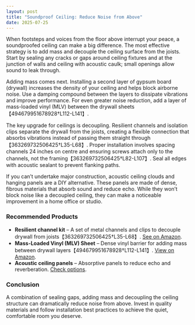 ```yaml
---
layout: post
title: "Soundproof Ceiling: Reduce Noise from Above"
date: 2025-07-25
---
```


When footsteps and voices from the floor above interrupt your peace, a soundproofed ceiling can make a big difference. The most effective strategy is to add mass and decouple the ceiling surface from the joists. Start by sealing any cracks or gaps around ceiling fixtures and at the junction of walls and ceiling with acoustic caulk; small openings allow sound to leak through.

Adding mass comes next. Installing a second layer of gypsum board (drywall) increases the density of your ceiling and helps block airborne noise. Use a damping compound between the layers to dissipate vibrations and improve performance. For even greater noise reduction, add a layer of mass-loaded vinyl (MLV) between the drywall sheets【494679951678928†L112-L141】.

The key upgrade for ceilings is decoupling. Resilient channels and isolation clips separate the drywall from the joists, creating a flexible connection that absorbs vibrations instead of passing them straight through【363269732506425†L35-L68】. Proper installation involves spacing channels 24 inches on centre and ensuring screws attach only to the channels, not the framing【363269732506425†L82-L107】. Seal all edges with acoustic sealant to prevent flanking paths.

If you can’t undertake major construction, acoustic ceiling clouds and hanging panels are a DIY alternative. These panels are made of dense, fibrous materials that absorb sound and reduce echo. While they won’t block noise like a decoupled ceiling, they can make a noticeable improvement in a home office or studio.

### Recommended Products

- **Resilient channel kit** – A set of metal channels and clips to decouple drywall from joists【363269732506425†L35-L68】. [See on Amazon](https://www.amazon.co.uk/dp/B0000?tag=jbinsights-21).
- **Mass-Loaded Vinyl (MLV) Sheet** – Dense vinyl barrier for adding mass between drywall layers【494679951678928†L112-L141】. [View on Amazon](https://www.amazon.co.uk/dp/B008JHE1P6?tag=jbinsights-21).
- **Acoustic ceiling panels** – Absorptive panels to reduce echo and reverberation. [Check options](https://www.amazon.co.uk/dp/B0000?tag=jbinsights-21).

### Conclusion

A combination of sealing gaps, adding mass and decoupling the ceiling structure can dramatically reduce noise from above. Invest in quality materials and follow installation best practices to achieve the quiet, comfortable room you deserve.
